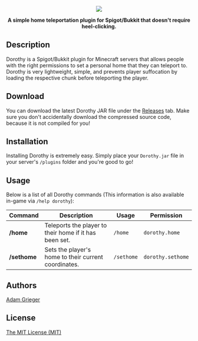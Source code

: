 <p align="center">
  <img src="http://i.imgur.com/rtHK7tK.png">
</p>

<p align="center">
  <strong>A simple home teleportation plugin for Spigot/Bukkit that doesn't require heel-clicking.</strong>
</p>

## Description
Dorothy is a Spigot/Bukkit plugin for Minecraft servers that allows people with the right permissions to set a personal home that they can teleport to. Dorothy is very lightweight, simple, and prevents player suffocation by loading the respective chunk before teleporting the player.

## Download
You can download the latest Dorothy JAR file under the [Releases](https://github.com/adamgrieger/Dorothy/releases) tab. Make sure you don't accidentally download the compressed source code, because it is not compiled for you!

## Installation
Installing Dorothy is extremely easy. Simply place your `Dorothy.jar` file in your server's `/plugins` folder and you're good to go!

## Usage
Below is a list of all Dorothy commands (This information is also available in-game via `/help dorothy`):

| Command | Description | Usage | Permission |
|---------|-------------|-------|------------|
| **/home** | Teleports the player to their home if it has been set. | `/home` | `dorothy.home` |
| **/sethome** | Sets the player's home to their current coordinates. | `/sethome` | `dorothy.sethome` |

## Authors
[Adam Grieger](https://github.com/adamgrieger)

## License
[The MIT License (MIT)](https://github.com/adamgrieger/Dorothy/blob/master/LICENSE)
